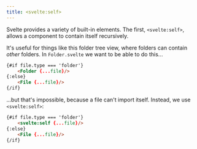 ```yaml
---
title: <svelte:self>
---
```


Svelte provides a variety of built-in elements. The first, `<svelte:self>`, allows a component to contain itself recursively.

It's useful for things like this folder tree view, where folders can contain *other* folders. In `Folder.svelte` we want to be able to do this...

```html
{#if file.type === 'folder'}
	<Folder {...file}/>
{:else}
	<File {...file}/>
{/if}
```

...but that's impossible, because a file can't import itself. Instead, we use `<svelte:self>`:

```html
{#if file.type === 'folder'}
	<svelte:self {...file}/>
{:else}
	<File {...file}/>
{/if}
```
